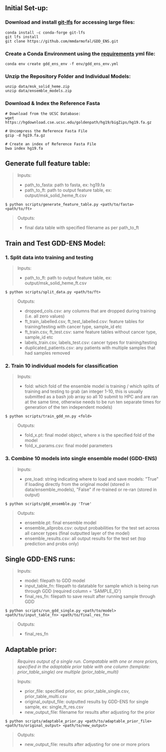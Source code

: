 ## Initial Set-up:

### Download and install [git-lfs](https://git-lfs.com/) for accessing large files:
```
conda install -c conda-forge git-lfs 
git lfs install 
git clone https://github.com/mmdarmofal/GDD_ENS.git
```

### Create a Conda Environment using the [requirements](../env/gdd_ens_env.yml) yml file:
```
conda env create gdd_ens_env -f env/gdd_ens_env.yml
```

### Unzip the Repository Folder and Individual Models:
```
unzip data/msk_solid_heme.zip
unzip data/ensemble_models.zip
```

### Download & Index the Reference Fasta
```
# Download from the UCSC Database:
wget https://hgdownload.cse.ucsc.edu/goldenpath/hg19/bigZips/hg19.fa.gz

# Uncompress the Reference Fasta File
gzip -d hg19.fa.gz

# Create an index of Reference Fasta File
bwa index hg19.fa

``````

## Generate full feature table:

   > Inputs: 
   > * path_to_fasta: path to fasta, ex: hg19.fa
   > * path_to_ft: path to output feature table, ex: output/msk_solid_heme_ft.csv

   ```
   $ python scripts/generate_feature_table.py <path/to/fasta> <path/to/ft>
  ```

   > Outputs:
   > * final data table with specified filename as per path_to_ft
   >

## Train and Test GDD-ENS Model:

### 1. Split data into training and testing

   > Inputs: 
   > * path_to_ft: path to output feature table, ex: output/msk_solid_heme_ft.csv


   ```
   $ python scripts/split_data.py <path/to/ft>
   ```

   > Outputs: 
   > * dropped_cols.csv: any columns that are dropped during training (i.e. all zero values)
   > * ft_train_labelled.csv, ft_test_labelled.csv: feature tables for training/testing with cancer type, sample_id etc
   > * ft_train.csv, ft_test.csv: same feature tables without cancer type, sample_id etc
   > * labels_train.csv, labels_test.csv: cancer types for training/testing
   > * duplicated_patients.csv: any patients with multiple samples that had samples removed
   >

### 2. Train 10 individual models for classification

   > Inputs: 
   > * fold: which fold of the ensemble model is training / which splits of training and testing to grab (an integer 1-10, this is usually submitted as a bash job array so all 10 submit to HPC and are ran at the same time, otherwise needs to be run ten separate times for generation of the ten independent models)
   >

   ```
   $ python scripts/train_gdd_nn.py <fold> 
   ```

   > Outputs: 
   > * fold_x.pt: final model object, where x is the specified fold of the model
   > * fold_x_params.csv: final model parameters
   >

### 3. Combine 10 models into single ensemble model (GDD-ENS)
   > Inputs: 
   > * pre_load: string indicating where to load and save models: "True" if loading directly from the original model (stored in data/ensemble_models), "False" if re-trained or re-ran (stored in output)
   >

   ```
   $ python scripts/gdd_ensemble.py 'True'
   ```
   > Outputs: 
   > * ensemble.pt: final ensemble model
   > * ensemble_allprobs.csv: output probabilities for the test set across all cancer types (final outputted layer of the model)
   > * ensemble_results.csv: all output results for the test set (top prediction and probs only)
   >

## Single GDD-ENS runs:
   > Inputs:
   > * model: filepath to GDD model
   > * input_table_fn: filepath to datatable for sample which is being run through GDD (required column = 'SAMPLE_ID')
   > * final_res_fn: filepath to save result after running sample through GDD
   >

   ```
   $ python scripts/run_gdd_single.py <path/to/model> <path/to/input_table_fn> <path/to/final_res_fn>
   ```

   > Outputs: 
   > * final_res_fn

## Adaptable prior:

> *Requires output of a single run. Compatable with one or more priors, specified in the adaptable prior table with one column (template: prior_table_single)  ore multiple (prior_table_multi)*

   > Inputs: 
   > * prior_file: specified prior, ex: prior_table_single.csv, prior_table_multi.csv
   > * original_output_file: outputted results by GDD-ENS for single sample, ex: single_ft_res.csv
   > * new_output_file: filename for results after adjusting for the prior

   ```
   $ python scripts/adaptable_prior.py <path/to/adaptable_prior_file> <path/to/original_output> <path/to/new_output>
   ```

   > Outputs: 
   > * new_output_file: results after adjusting for one or more priors
